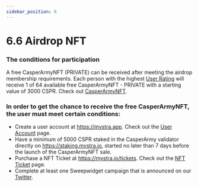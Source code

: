 ```yaml
---
sidebar_position: 6
---
```


# 6.6 Airdrop NFT

### The conditions for participation

A free CasperArmyNFT (PRIVATE) can be received after meeting the airdrop membership requirements. Each person with the highest <a href="https://docs.mystra.io/docs/point-system/3.2-User-Rating/">User Rating</a> will receive 1 of 64 available free CasperArmyNFT - PRIVATE with a starting value of 3000 CSPR. Check out <a href="https://docs.mystra.io/docs/PRODUCTS%20AND%20SERVICES/2.8-NFT-CasperArmyNFT/">CasperArmyNFT</a>.

### In order to get the chance to receive the free CasperArmyNFT, the user must meet certain conditions:
- Create a user account at https://mystra.app. Check out the <a href="https://docs.mystra.io/docs/PLATFORM/5.1-User-account">User Account</a> page.
- Have a minimum of 5000 CSPR staked in the CasperArmy validator directly on https://staking.mystra.io, started no later than 7 days before the launch of the CasperArmyNFT sale.
- Purchase a NFT Ticket at https://mystra.io/tickets. Check out the <a href="https://docs.mystra.io/docs/PRODUCTS%20AND%20SERVICES/2.7-nft-ticket/">NFT Ticket</a> page.
- Complete at least one Sweepwidget campaign that is announced on our <a href="https://twitter.com/mystraofficial/">Twitter</a>.
